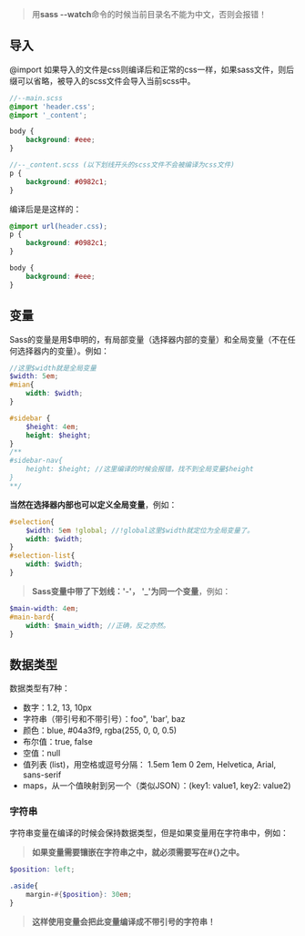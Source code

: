 > 用**sass --watch**命令的时候当前目录名不能为中文，否则会报错！

## 导入
@import 如果导入的文件是css则编译后和正常的css一样，如果sass文件，则后缀可以省略，被导入的scss文件会导入当前scss中。
``` scss
//--main.scss
@import 'header.css';
@import '_content';

body {
    background: #eee;
}

//--_content.scss (以下划线开头的scss文件不会被编译为css文件)
p {
    background: #0982c1;
}
```
编译后是是这样的：
``` css
@import url(header.css);
p {
    background: #0982c1;
}

body {
    background: #eee;
}
```

## 变量
Sass的变量是用$申明的，有局部变量（选择器内部的变量）和全局变量（不在任何选择器内的变量）。例如：
``` scss
//这里$width就是全局变量
$width: 5em;
#mian{
    width: $width;
}

#sidebar {
    $height: 4em;
    height: $height;
}
/**
#sidebar-nav{
    height: $height; //这里编译的时候会报错，找不到全局变量$height
}
**/
```

<!--more-->

**当然在选择器内部也可以定义全局变量**，例如：
``` scss
#selection{
    $width: 5em !global; //!global这里$width就定位为全局变量了。
    width: $width;
}
#selection-list{
    width: $width;
}
```
> **Sass变量中带了下划线：'-'， '_'为同一个变量**，例如：

``` scss
$main-width: 4em;
#main-bard{
    width: $main_width; //正确，反之亦然。
}
```

## 数据类型
数据类型有7种：
- 数字：1.2, 13, 10px
- 字符串（带引号和不带引号）：foo", 'bar', baz
- 颜色：blue, #04a3f9, rgba(255, 0, 0, 0.5)
- 布尔值：true, false
- 空值：null
- 值列表 (list)，用空格或逗号分隔： 1.5em 1em 0 2em, Helvetica, Arial, sans-serif
- maps，从一个值映射到另一个（类似JSON）：(key1: value1, key2: value2)

<!--more-->

### 字符串
字符串变量在编译的时候会保持数据类型，但是如果变量用在字符串中，例如：

> **如果变量需要镶嵌在字符串之中，就必须需要写在#{}之中。**

``` scss
$position: left;

.aside{
    margin-#{$position}: 30em;
}
```
> **这样使用变量会把此变量编译成不带引号的字符串！**


